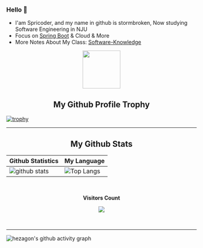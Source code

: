 <!--
**stormbroken/stormbroken** is a ✨ _special_ ✨ repository because its `README.md` (this file) appears on your GitHub profile.

Here are some ideas to get you started:

- 🔭 I’m currently working on ...
- 🌱 I’m currently learning ...
- 👯 I’m looking to collaborate on ...
- 🤔 I’m looking for help with ...
- 💬 Ask me about ...
- 📫 How to reach me: ...
- 😄 Pronouns: ...
- ⚡ Fun fact: ...
-->

### Hello 👋
- I'am Spricoder, and my name in github is stormbroken, Now studying Software Engineering in NJU
- Focus on [Spring Boot](https://github.com/stormbroken/Tec-Be/blob/main/Spring%20Boot/Summary-Spring%20Boot%E6%8E%A8%E8%8D%90%E9%98%85%E8%AF%BB.md) & Cloud & More
- More Notes About My Class: [Software-Knowledge](https://github.com/Software-Knowledge)



<p align="center">
  <img width="100" src="https://user-images.githubusercontent.com/6661165/91657958-61b4fd00-eb00-11ea-9def-dc7ef5367e34.png" />  
  <h2 align="center">My Github Profile Trophy</h2>
</p>

[![trophy](https://github-profile-trophy.vercel.app/?username=stormbroken&theme=radical&margin-w=40&margin-h=40)](https://github.com/stormbroken)

<hr>

<!-- START NEW SECTION -->
<p align="center">
 <h2 align="center">My Github Stats</h2>

| Github Statistics | My Language |
| - | - |
| ![github stats](https://github-readme-stats.vercel.app/api?username=stormbroken&theme=dark&show_icons=true) |  ![Top Langs](https://github-readme-stats.vercel.app/api/top-langs/?username=stormbroken&hide=TeX&layout=compact&theme=dark) |

<!-- START NEW SECTION -->
<div align="center">
<br><p align="centre"><b>Visitors Count</b></p>  
<p align="center"><img align="center" src="https://profile-counter.glitch.me/{stormbroken}/count.svg" /></p> 
<br></div>

<hr>

<!-- GITHUB ACTIVITY GRAPH -->
![hezagon's github activity graph](https://activity-graph.herokuapp.com/graph?username=stormbroken&theme=react-dark)

  </p>
